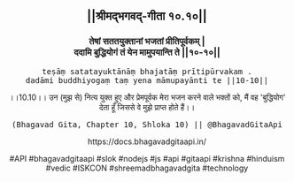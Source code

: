 <center><h2>||श्रीमद्‍भगवद्‍-गीता १०.१०||</h2>
<h3>तेषां सततयुक्तानां भजतां प्रीतिपूर्वकम् |<br/>ददामि बुद्धियोगं तं येन मामुपयान्ति ते ||१०-१०||</h3>
<pre>teṣāṃ satatayuktānāṃ bhajatāṃ prītipūrvakam .<br/>dadāmi buddhiyogaṃ taṃ yena māmupayānti te ||10-10||</pre>
<p>।।10.10।। उन (मुझ से) नित्य युक्त हुए और प्रेमपूर्वक मेरा भजन करने वाले भक्तों को, मैं वह 'बुद्धियोग' देता हूँ जिससे वे मुझे प्राप्त होते हैं।।</p>
<pre>(Bhagavad Gita, Chapter 10, Shloka 10) || @BhagavadGitaApi</pre><p>https://docs.bhagavadgitaapi.in/</p><p>#API #bhagavadgitaapi #slok #nodejs #js #api #gitaapi #krishna #hinduism #vedic #ISKCON #shreemadbhagavadgita #technology</p></center>